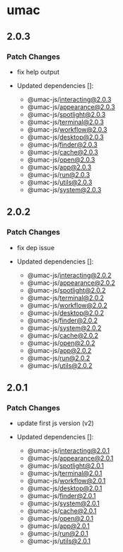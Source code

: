 # umac

## 2.0.3

### Patch Changes

- fix help output

- Updated dependencies []:
  - @umac-js/interacting@2.0.3
  - @umac-js/appearance@2.0.3
  - @umac-js/spotlight@2.0.3
  - @umac-js/terminal@2.0.3
  - @umac-js/workflow@2.0.3
  - @umac-js/desktop@2.0.3
  - @umac-js/finder@2.0.3
  - @umac-js/cache@2.0.3
  - @umac-js/open@2.0.3
  - @umac-js/app@2.0.3
  - @umac-js/run@2.0.3
  - @umac-js/utils@2.0.3
  - @umac-js/system@2.0.3

## 2.0.2

### Patch Changes

- fix dep issue

- Updated dependencies []:
  - @umac-js/interacting@2.0.2
  - @umac-js/appearance@2.0.2
  - @umac-js/spotlight@2.0.2
  - @umac-js/terminal@2.0.2
  - @umac-js/workflow@2.0.2
  - @umac-js/desktop@2.0.2
  - @umac-js/finder@2.0.2
  - @umac-js/system@2.0.2
  - @umac-js/cache@2.0.2
  - @umac-js/open@2.0.2
  - @umac-js/app@2.0.2
  - @umac-js/run@2.0.2
  - @umac-js/utils@2.0.2

## 2.0.1

### Patch Changes

- update first js version (v2)

- Updated dependencies []:
  - @umac-js/interacting@2.0.1
  - @umac-js/appearance@2.0.1
  - @umac-js/spotlight@2.0.1
  - @umac-js/terminal@2.0.1
  - @umac-js/workflow@2.0.1
  - @umac-js/desktop@2.0.1
  - @umac-js/finder@2.0.1
  - @umac-js/system@2.0.1
  - @umac-js/cache@2.0.1
  - @umac-js/open@2.0.1
  - @umac-js/app@2.0.1
  - @umac-js/run@2.0.1
  - @umac-js/utils@2.0.1
